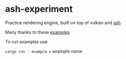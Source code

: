 # ash-experiment


Practice rendering engine, built on top of vulkan and [ash](https://github.com/MaikKlein/ash)

Many thanks to these [examples](https://github.com/unknownue/vulkan-tutorial-rust)


To run examples use

`cargo run --example` + example name 
